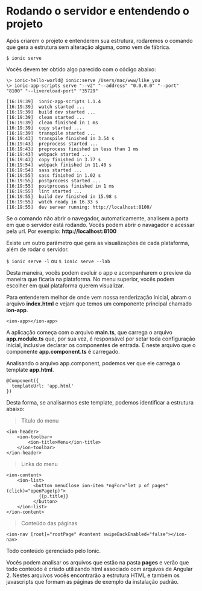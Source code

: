 # Rodando o servidor e entendendo o projeto

Após criarem o projeto e entenderem sua estrutura, rodaremos o comando que gera a estrutura sem alteração alguma, como vem de fábrica.

`$ ionic serve`

Vocês devem ter obtido algo parecido com o código abaixo:

```
\> ionic-hello-world@ ionic:serve /Users/mac/www/like_you
\> ionic-app-scripts serve "--v2" "--address" "0.0.0.0" "--port" "8100" "--livereload-port" "35729"

[16:19:39]  ionic-app-scripts 1.1.4
[16:19:39]  watch started ...
[16:19:39]  build dev started ...
[16:19:39]  clean started ...
[16:19:39]  clean finished in 1 ms
[16:19:39]  copy started ...
[16:19:39]  transpile started ...
[16:19:43]  transpile finished in 3.54 s
[16:19:43]  preprocess started ...
[16:19:43]  preprocess finished in less than 1 ms
[16:19:43]  webpack started ...
[16:19:43]  copy finished in 3.77 s
[16:19:54]  webpack finished in 11.40 s
[16:19:54]  sass started ...
[16:19:55]  sass finished in 1.02 s
[16:19:55]  postprocess started ...
[16:19:55]  postprocess finished in 1 ms
[16:19:55]  lint started ...
[16:19:55]  build dev finished in 15.98 s
[16:19:55]  watch ready in 16.33 s
[16:19:55]  dev server running: http://localhost:8100/
```

Se o comando não abrir o navegador, automaticamente, analisem a porta em que o servidor está rodando. Vocês podem abrir o navagador e acessar pela url. Por exemplo: **http://localhost:8100**

Existe um outro parâmetro que gera as visualizações de cada plataforma, além de rodar o servidor.

`$ ionic serve -l` ou `$ ionic serve --lab`

Desta maneira, vocês podem evoluir o app e acompanharem o preview da maneira que ficaria na plataforma. No menu superior, vocês podem escolher em qual plataforma querem visualizar.

Para entenderem melhor de onde vem nossa renderização inicial, abram o arquivo **index.html** e vejam que temos um componente principal chamado **ion-app**.

`<ion-app></ion-app>`

A aplicação começa com o arquivo **main.ts**, que carrega o arquivo **app.module.ts** que, por sua vez, é responsável por setar toda configuração inicial, inclusive declarar os componentes de entrada. É neste arquivo que o componente **app.component.ts** é carregado.

Analisando o arquivo app.component, podemos ver que ele carrega o template **app.html**.

```
@Component({
  templateUrl: 'app.html'
})
```

Desta forma, se analisarmos este template, podemos identificar a estrutura abaixo:

> Título do menu

```
<ion-header>
    <ion-toolbar>
        <ion-title>Menu</ion-title>
    </ion-toolbar>
</ion-header>
```

> Links do menu

```
<ion-content>
    <ion-list>
          <button menuClose ion-item *ngFor="let p of pages" (click)="openPage(p)">
            {{p.title}}
          </button>
    </ion-list>
</ion-content>
```
> Conteúdo das páginas

```
<ion-nav [root]="rootPage" #content swipeBackEnabled="false"></ion-nav>
```

Todo conteúdo gerenciado pelo Ionic.

Vocês podem analisar os arquivos que estão na pasta **pages** e verão que todo conteúdo é criado utilizando html associado com arquivos de Angular 2. Nestes arquivos vocês encontrarão a estrutura HTML e também os javascripts que formam as páginas de exemplo da instalação padrão.